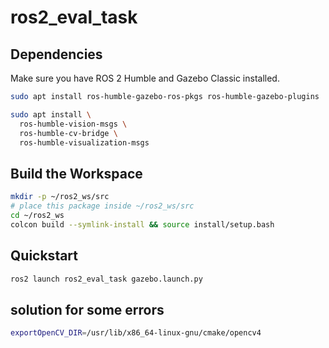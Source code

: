 # ros2_eval_task

## Dependencies

Make sure you have ROS 2 Humble and Gazebo Classic installed.

```bash
sudo apt install ros-humble-gazebo-ros-pkgs ros-humble-gazebo-plugins

sudo apt install \
  ros-humble-vision-msgs \
  ros-humble-cv-bridge \
  ros-humble-visualization-msgs
```

## Build the Workspace

```bash
mkdir -p ~/ros2_ws/src
# place this package inside ~/ros2_ws/src
cd ~/ros2_ws
colcon build --symlink-install && source install/setup.bash
```

## Quickstart

```bash
ros2 launch ros2_eval_task gazebo.launch.py
```
## solution for  some errors 
```bash
exportOpenCV_DIR=/usr/lib/x86_64-linux-gnu/cmake/opencv4
```